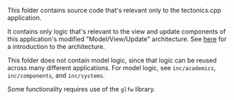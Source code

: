 This folder contains source code that's relevant only to the tectonics.cpp application. 

It contains only logic that's relevant to the view and update components of this application's modified "Model/View/Update" architecture. See [here](https://guide.elm-lang.org/architecture/) for a introduction to the architecture. 

This folder does not contain model logic, since that logic can be reused across many different applications. For model logic, see `inc/academics`, `inc/components`, and `inc/systems`. 

Some functionality requires use of the `glfw` library. 